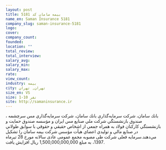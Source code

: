 ```yaml
---
layout: post
title: بیمه سامان کد 5181
name_en: Saman Insurance 5181
company_slug: saman-insurance-5181
logo: 
cover: 
company_count:
founded:
location: ""
total_review: 
total_interview: 
salary_avg: 
salary_min: 
salary_max: 
rate: 
view_count: 
industry: بیمه
city: تهران, تهران
size_en: VS
size: 1-10 نفر
site: http://samaninsurance.ir
---
```


بانك سامان، شركت سرمايه‌گذاري بانك سامان، شركت سرمايه‌گذاري مس سرچشمه ، صندوق بازنشستگي شركت ملي صنايع مس ايران و مؤسسه صندوق حمايت و بازنشستگي كاركنان فولاد به همراه جمعي از اشخاص حقيقي و حقوقي با سوابق طولاني در صنايع مالي و توليدي اعضاي هيأت مؤسس شركت بيمه سامان را تشكيل مي‌دهند.سرمایه فعلی شرکت طی مصوبه مجمع عمومی عادی سالانه مورخ 28 تیرماه 1397، به مبلغ 1,500,000,000,000 ريال افزایش یافت.
